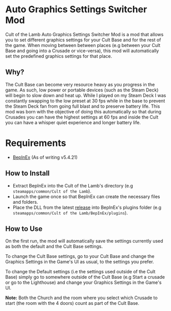 # Auto Graphics Settings Switcher Mod

Cult of the Lamb Auto Graphics Settings Switcher Mod is a mod that allows you to set different graphics settings for your Cult Base and for the rest of the game. When moving between between places (e.g between your Cult Base and going into a Crusade or vice-versa), this mod will automatically set the predefined graphics settings for that place.

## Why?

The Cult Base can become very resource heavy as you progress in the game. As such, low power or portable devices (such as the Steam Deck) will begin to slow down and heat up. While I played on my Steam Deck I was constantly swapping to the low preset at 30 fps while in the base to prevent the Steam Deck fan from going full blast and to preserve battery life.
This mod was born with the objective of doing this automatically so that during Crusades you can have the highest settings at 60 fps and inside the Cult you can have a whisper quiet experience and longer battery life.

# Requirements

- [BepInEx](https://docs.bepinex.dev/articles/user_guide/installation/index.html) (As of writing v5.4.21)

## How to Install

- Extract BepInEx into the Cult of the Lamb's directory (e.g `steamapps/common/Cult of the Lamb`).
- Launch the game once so that BepInEx can create the necessary files and folders.
- Place the DLL from the latest [release](https://github.com/NullScope/CotLAutoGraphicsSettings/releases) into BepInEx's plugins folder (e.g `steamapps/common/Cult of the Lamb/BepInEx/plugins`).

## How to Use

On the first run, the mod will automatically save the settings currently used as both the default and the Cult Base settings.

To change the Cult Base settings, go to your Cult Base and change the Graphics Settings in the Game's UI as usual, to the settings you prefer.

To change the Default settings (i.e the settings used outside of the Cult Base) simply go to somewhere outside of the Cult Base (e.g Start a crusade or go to the Lighthouse) and change your Graphics Settings in the Game's UI.

**Note:** Both the Church and the room where you select which Crusade to start (the room with the 4 doors) count as part of the Cult Base.
